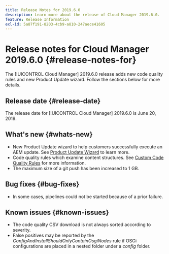 ```yaml
---
title: Release Notes for 2019.6.0
description: Learn more about the release of Cloud Manager 2019.6.0.
feature: Release Information
exl-id: 5a87f191-8203-4cb9-a810-247aece41605
---
```

# Release notes for Cloud Manager 2019.6.0 {#release-notes-for}

The [!UICONTROL Cloud Manager] 2019.6.0 release adds new code quality rules and new Product Update wizard. Follow the sections below for more details.

## Release date {#release-date}

The release date for [!UICONTROL Cloud Manager] 2019.6.0 is June 20, 2019.

## What's new {#whats-new}

* New Product Update wizard to help customers successfully execute an AEM update. See [Product Update Wizard](/help/product-update-wizard/overview.md) to learn more.
* Code quality rules which examine content structures. See [Custom Code Quality Rules](/help/using/custom-code-quality-rules.md) for more information.
* The maximum size of a git push has been increased to 1 GB.

## Bug fixes {#bug-fixes}

* In some cases, pipelines could not be started because of a prior failure.

## Known issues {#known-issues}

* The code quality CSV download is not always sorted according to severity.
* False positives may be reported by the *ConfigAndInstallShouldOnlyContainOsgiNodes* rule if OSGi configurations are placed in a nested folder under a *config* folder.
